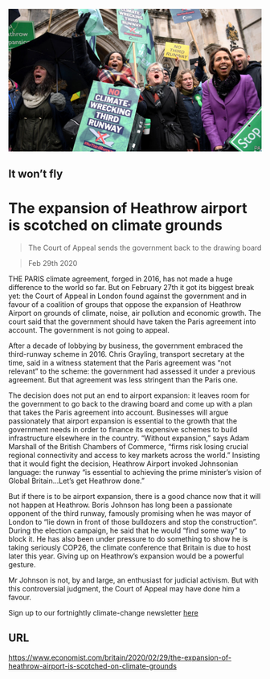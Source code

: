 ![](./images/20200229_BRP007.jpg)

## It won’t fly

# The expansion of Heathrow airport is scotched on climate grounds

> The Court of Appeal sends the government back to the drawing board

> Feb 29th 2020

THE PARIS climate agreement, forged in 2016, has not made a huge difference to the world so far. But on February 27th it got its biggest break yet: the Court of Appeal in London found against the government and in favour of a coalition of groups that oppose the expansion of Heathrow Airport on grounds of climate, noise, air pollution and economic growth. The court said that the government should have taken the Paris agreement into account. The government is not going to appeal.

After a decade of lobbying by business, the government embraced the third-runway scheme in 2016. Chris Grayling, transport secretary at the time, said in a witness statement that the Paris agreement was “not relevant” to the scheme: the government had assessed it under a previous agreement. But that agreement was less stringent than the Paris one.

The decision does not put an end to airport expansion: it leaves room for the government to go back to the drawing board and come up with a plan that takes the Paris agreement into account. Businesses will argue passionately that airport expansion is essential to the growth that the government needs in order to finance its expensive schemes to build infrastructure elsewhere in the country. “Without expansion,” says Adam Marshall of the British Chambers of Commerce, “firms risk losing crucial regional connectivity and access to key markets across the world.” Insisting that it would fight the decision, Heathrow Airport invoked Johnsonian language: the runway “is essential to achieving the prime minister’s vision of Global Britain…Let’s get Heathrow done.”

But if there is to be airport expansion, there is a good chance now that it will not happen at Heathrow. Boris Johnson has long been a passionate opponent of the third runway, famously promising when he was mayor of London to “lie down in front of those bulldozers and stop the construction”. During the election campaign, he said that he would “find some way” to block it. He has also been under pressure to do something to show he is taking seriously COP26, the climate conference that Britain is due to host later this year. Giving up on Heathrow’s expansion would be a powerful gesture.

Mr Johnson is not, by and large, an enthusiast for judicial activism. But with this controversial judgment, the Court of Appeal may have done him a favour.

Sign up to our fortnightly climate-change newsletter [here](https://www.economist.com//theclimateissue/)

## URL

https://www.economist.com/britain/2020/02/29/the-expansion-of-heathrow-airport-is-scotched-on-climate-grounds
